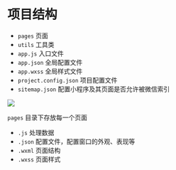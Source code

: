 # 项目结构

- `pages` 页面
- `utils` 工具类
- `app.js` 入口文件
- `app.json` 全局配置文件
- `app.wxss` 全局样式文件
- `project.config.json` 项目配置文件
- `sitemap.json` 配置小程序及其页面是否允许被微信索引

![](images/project-dir.png)

`pages` 目录下存放每一个页面

- `.js` 处理数据
- `.json` 配置文件，配置窗口的外观、表现等
- `.wxml` 页面结构
- `.wxss` 页面样式

